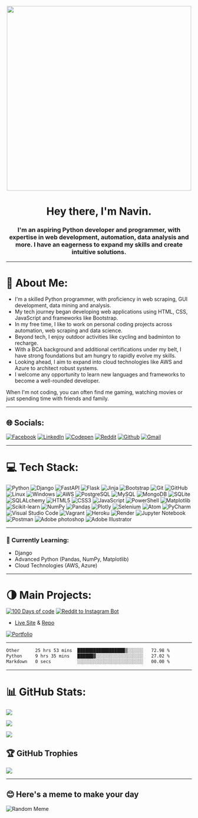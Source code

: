 <p align="center"> <img src="https://user-images.githubusercontent.com/74038190/225813708-98b745f2-7d22-48cf-9150-083f1b00d6c9.gif" width="500"> </p>


<div align="center">
<h1>Hey there, I'm Navin.</h1>
  <h3>I'm an aspiring Python developer and programmer, with expertise in web development, automation, data analysis and more. I have an eagerness to expand my skills and create intuitive solutions.</h3>
</div>
   
----------

# 💫 About Me:

-   I'm a skilled Python programmer, with proficiency in web scraping, GUI development, data mining and analysis.
-   My tech journey began developing web applications using HTML, CSS, JavaScript and frameworks like Bootstrap.
-   In my free time, I like to work on personal coding projects across automation, web scraping and data science.
-   Beyond tech, I enjoy outdoor activities like cycling and badminton to recharge.
-   With a BCA background and additional certifications under my belt, I have strong foundations but am hungry to rapidly evolve my skills.
-   Looking ahead, I aim to expand into cloud technologies like AWS and Azure to architect robust systems.
-   I welcome any opportunity to learn new languages and frameworks to become a well-rounded developer.

When I'm not coding, you can often find me gaming, watching movies or just spending time with friends and family.

----------
## 🌐 Socials:

[![Facebook](https://img.shields.io/badge/Facebook-%231877F2.svg?style=for-the-badge&logo=Facebook&logoColor=white)](https://facebook.com/https://www.facebook.com/navin.rajak.90857)  [![LinkedIn](https://img.shields.io/badge/LinkedIn-0077B5?style=for-the-badge&logo=linkedin&logoColor=white)]([https://www.linkedin.com/in/navinrajak](https://www.linkedin.com/in/navinrajak))  [![Codepen](https://img.shields.io/badge/Codepen-000000?style=for-the-badge&logo=codepen&logoColor=white)](https://codepen.io/navinfeb15) [![Reddit](https://img.shields.io/badge/Reddit-%23FF4500.svg?style=for-the-badge&logo=Reddit&logoColor=white)](https://reddit.com/user/NavinRaja) [![Github](https://img.shields.io/badge/GitHub-100000?style=for-the-badge&logo=github&logoColor=white`)](https://github.com/navinfeb15) [![Gmail](https://img.shields.io/badge/Gmail-D14836?style=for-the-badge&logo=gmail&logoColor=white)](mailto:navinfeb15@gmail.com) 

----------
# 💻 Tech Stack:



![Python](https://img.shields.io/badge/-Python-black?style=flat-square&logo=Python) ![Django](https://img.shields.io/badge/-Django-black?style=flat-square&logo=Django) ![FastAPI](https://img.shields.io/badge/-FastAPI-black?style=flat-square&logo=Fastapi) ![Flask](https://img.shields.io/badge/-Flask-black?style=flat-square&logo=Flask) ![Jinja](https://img.shields.io/badge/-Jinja-black?style=flat-square&logo=Jinja) ![Bootstrap](https://img.shields.io/badge/-Bootstrap-black?style=flat-square&logo=bootstrap) ![Git](https://img.shields.io/badge/-Git-black?style=flat-square&logo=git) ![GitHub](https://img.shields.io/badge/-GitHub-black?style=flat-square&logo=github)  ![Linux](https://img.shields.io/badge/-Linux-black?style=flat-square&logo=Linux)   ![Windows](https://img.shields.io/badge/-Windows-black?style=flat-square&logo=windows) ![AWS](https://img.shields.io/badge/-AWS-black?style=flat-square&logo=Amazon)  ![PostgreSQL](https://img.shields.io/badge/-PostgreSQL-black?style=flat-square&logo=PostgreSQL) ![MySQL](https://img.shields.io/badge/-MySQL-black?style=flat-square&logo=Mysql) ![MongoDB](https://img.shields.io/badge/-MongoDB-black?style=flat-square&logo=MongoDB) ![SQLite](https://img.shields.io/badge/-SQLite-black?style=flat-square&logo=SQLite) ![SQLALchemy](https://img.shields.io/badge/-SQLAlchemy-black?style=flat-square&logo=SQLAlchemy) ![HTML5](https://img.shields.io/badge/-HTML5-black?style=flat-square&logo=html5&logoColor=white) ![CSS3](https://img.shields.io/badge/-CSS3-black?style=flat-square&logo=css3) ![JavaScript](https://img.shields.io/badge/-JavaScript-black?style=flat-square&logo=javascript) ![PowerShell](https://img.shields.io/badge/-PowerShell-black?style=flat-square&logo=powershell)  ![Matplotlib](https://img.shields.io/badge/-Matplotlib-black?style=flat-square&logo=Matplotlib) ![Scikit-learn](https://img.shields.io/badge/-Scikit--learn-black?style=flat-square&logo=Scikit-learn) ![NumPy](https://img.shields.io/badge/-Numpy-black?style=flat-square&logo=numpy) ![Pandas](https://img.shields.io/badge/-Pandas-black?style=flat-square&logo=pandas) ![Plotly](https://img.shields.io/badge/-Plotly-black?style=flat-square&logo=plotly) ![Selenium](https://img.shields.io/badge/-Selenium-black?style=flat-square&logo=selenium) ![Atom](https://img.shields.io/badge/-Atom-black?style=flat-square&logo=atom) ![PyCharm](https://img.shields.io/badge/-PyCharm-black?style=flat-square&logo=pycharm) ![Visual Studio Code](https://img.shields.io/badge/-Visual%20Studio%20Code-black?style=flat-square&logo=visual-studio-code) ![Vagrant](https://img.shields.io/badge/-Vagrant-black?style=flat-square&&logo=vagrant) ![Heroku](https://img.shields.io/badge/-Heroku-black?style=flat-square&&logo=heroku) ![Render](https://img.shields.io/badge/-Render-black?style=flat-square&&logo=render) ![Jupyter Notebook](https://img.shields.io/badge/-Jupyter-black?style=flat-square&logo=jupyter) ![Postman](https://img.shields.io/badge/-Postman-black?style=flat-square&logo=postman) ![Adobe photoshop](https://img.shields.io/badge/-Adobe--Photoshop-black?style=flat-square&logo=Adobe-photoshop) ![Adobe Illustrator](https://img.shields.io/badge/-Adobe--lllustrator-black?style=flat-square&logo=adobe-Illustrator)

----------

### 🌄️ Currently Learning:

-   Django
-   Advanced Python (Pandas, NumPy, Matplotlib)
-   Cloud Technologies (AWS, Azure)
----------
# 🌗 Main Projects:


[![100 Days of code](https://github-readme-stats.vercel.app/api/pin/?username=navinfeb15&repo=100-days-of-code&&theme=radical)](https://github.com/navinfeb15/100-days-of-code)
[![Reddit to Instagram Bot](https://github-readme-stats.vercel.app/api/pin/?username=navinfeb15&repo=Reddit-to-instagram&&theme=radical)](https://github.com/navinfeb15/Reddit-to-instagram)

-   [Live Site](https://navinfeb15.github.io/portfolio/)  &  [Repo](https://github.com/navinfeb15/portfolio)

[![Portfolio](https://github-readme-stats.vercel.app/api/pin/?username=navinfeb15&repo=portfolio&&theme=radical)](https://github.com/navinfeb15/portfolio)

----------
<!--START_SECTION:waka-->

```txt
Other      25 hrs 53 mins  ██████████████████▒░░░░░░   72.98 %
Python     9 hrs 35 mins   ██████▓░░░░░░░░░░░░░░░░░░   27.02 %
Markdown   0 secs          ░░░░░░░░░░░░░░░░░░░░░░░░░   00.00 %
```

<!--END_SECTION:waka-->
----------
# 📊 GitHub Stats:

![](https://github-readme-stats.vercel.app/api?username=navinfeb15&theme=radical&hide_border=false&include_all_commits=true&count_private=true)  
  
![](https://github-readme-streak-stats.herokuapp.com/?user=navinfeb15&theme=radical&hide_border=false)  
  
![](https://github-readme-stats.vercel.app/api/top-langs/?username=navinfeb15&theme=radical&hide_border=false&include_all_commits=true&count_private=true&layout=compact)

## 🏆 GitHub Trophies

![](https://github-profile-trophy.vercel.app/?username=navinfeb15&theme=radical&no-frame=false&no-bg=true&margin-w=4)

----------
## 😊 Here's a meme to make your day


![Random Meme](https://random-memer.navinrajaraja.repl.co/)


